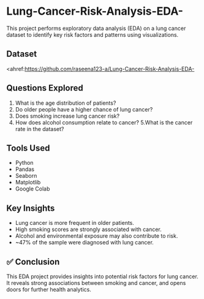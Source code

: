 # Lung-Cancer-Risk-Analysis-EDA-
This project performs exploratory data analysis (EDA) on a lung cancer dataset to identify key risk factors and patterns using visualizations.
## Dataset
<ahref:https://github.com/raseena123-a/Lung-Cancer-Risk-Analysis-EDA-</ahref>
## Questions Explored
1. What is the age distribution of patients?
2. Do older people have a higher chance of lung cancer?
3. Does smoking increase lung cancer risk?
4. How does alcohol consumption relate to cancer?
5.What is the cancer rate in the dataset?
##  Tools Used
- Python
- Pandas
- Seaborn
- Matplotlib
- Google Colab
##  Key Insights
- Lung cancer is more frequent in older patients.
- High smoking scores are strongly associated with cancer.
- Alcohol and environmental exposure may also contribute to risk.
- ~47% of the sample were diagnosed with lung cancer.
 ## ✅ Conclusion
This EDA project provides insights into potential risk factors for lung cancer. It reveals strong associations between smoking and cancer, and opens doors for further health analytics.
